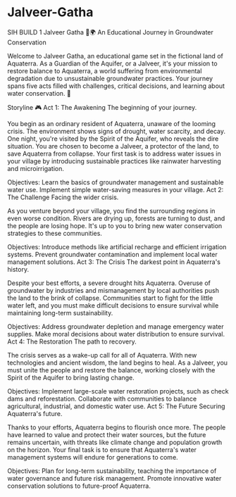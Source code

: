 # Jalveer-Gatha
SIH BUILD 1 
Jalveer Gatha 🌊🌍
An Educational Journey in Groundwater Conservation

Welcome to Jalveer Gatha, an educational game set in the fictional land of Aquaterra. As a Guardian of the Aquifer, or a Jalveer, it's your mission to restore balance to Aquaterra, a world suffering from environmental degradation due to unsustainable groundwater practices. Your journey spans five acts filled with challenges, critical decisions, and learning about water conservation. 🌱

Storyline 🎮
Act 1: The Awakening
The beginning of your journey.

You begin as an ordinary resident of Aquaterra, unaware of the looming crisis. The environment shows signs of drought, water scarcity, and decay. One night, you're visited by the Spirit of the Aquifer, who reveals the dire situation. You are chosen to become a Jalveer, a protector of the land, to save Aquaterra from collapse. Your first task is to address water issues in your village by introducing sustainable practices like rainwater harvesting and microirrigation.

Objectives:
Learn the basics of groundwater management and sustainable water use.
Implement simple water-saving measures in your village.
Act 2: The Challenge
Facing the wider crisis.

As you venture beyond your village, you find the surrounding regions in even worse condition. Rivers are drying up, forests are turning to dust, and the people are losing hope. It's up to you to bring new water conservation strategies to these communities.

Objectives:
Introduce methods like artificial recharge and efficient irrigation systems.
Prevent groundwater contamination and implement local water management solutions.
Act 3: The Crisis
The darkest point in Aquaterra's history.

Despite your best efforts, a severe drought hits Aquaterra. Overuse of groundwater by industries and mismanagement by local authorities push the land to the brink of collapse. Communities start to fight for the little water left, and you must make difficult decisions to ensure survival while maintaining long-term sustainability.

Objectives:
Address groundwater depletion and manage emergency water supplies.
Make moral decisions about water distribution to ensure survival.
Act 4: The Restoration
The path to recovery.

The crisis serves as a wake-up call for all of Aquaterra. With new technologies and ancient wisdom, the land begins to heal. As a Jalveer, you must unite the people and restore the balance, working closely with the Spirit of the Aquifer to bring lasting change.

Objectives:
Implement large-scale water restoration projects, such as check dams and reforestation.
Collaborate with communities to balance agricultural, industrial, and domestic water use.
Act 5: The Future
Securing Aquaterra's future.

Thanks to your efforts, Aquaterra begins to flourish once more. The people have learned to value and protect their water sources, but the future remains uncertain, with threats like climate change and population growth on the horizon. Your final task is to ensure that Aquaterra's water management systems will endure for generations to come.

Objectives:
Plan for long-term sustainability, teaching the importance of water governance and future risk management.
Promote innovative water conservation solutions to future-proof Aquaterra.
